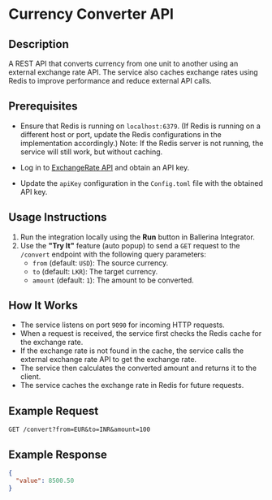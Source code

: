 # Currency Converter API

## Description

A REST API that converts currency from one unit to another using an external exchange rate API. The service also caches
exchange rates using Redis to improve performance and reduce external API calls.

## Prerequisites

- Ensure that Redis is running on `localhost:6379`. (If Redis is running on a different host or port, update the Redis
  configurations in the implementation accordingly.)
  Note: If the Redis server is not running, the service will still work, but without caching.

- Log in to [ExchangeRate API](https://www.exchangerate-api.com/) and obtain an API key.
- Update the `apiKey` configuration in the `Config.toml` file with the obtained API key.

## Usage Instructions

1. Run the integration locally using the **Run** button in Ballerina Integrator.
2. Use the **"Try It"** feature (auto popup) to send a `GET` request to the `/convert` endpoint with the following query
   parameters:
    - `from` (default: `USD`): The source currency.
    - `to` (default: `LKR`): The target currency.
    - `amount` (default: `1`): The amount to be converted.

## How It Works

- The service listens on port `9090` for incoming HTTP requests.
- When a request is received, the service first checks the Redis cache for the exchange rate.
- If the exchange rate is not found in the cache, the service calls the external exchange rate API to get the exchange
  rate.
- The service then calculates the converted amount and returns it to the client.
- The service caches the exchange rate in Redis for future requests.

## Example Request

```
GET /convert?from=EUR&to=INR&amount=100
```

## Example Response

```json
{
  "value": 8500.50
}
```
